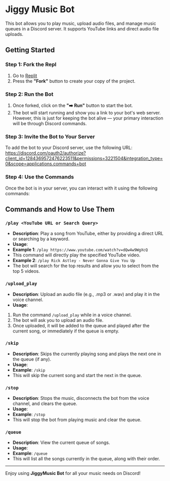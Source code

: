 # Jiggy Music Bot

This bot allows you to play music, upload audio files, and manage music queues in a Discord server. It supports YouTube links and direct audio file uploads.

## Getting Started

### Step 1: Fork the Repl

1. Go to [Replit](https://replit.com/@jaco8060/JiggyMusic-Bot?v=1)
2. Press the **"Fork"** button to create your copy of the project.

### Step 2: Run the Bot

1. Once forked, click on the **"➡️ Run"** button to start the bot.
2. The bot will start running and show you a link to your bot's web server. However, this is just for keeping the bot alive — your primary interaction will be through Discord commands.

### Step 3: Invite the Bot to Your Server

To add the bot to your Discord server, use the following URL:
https://discord.com/oauth2/authorize?client_id=1284369572476223511&permissions=3221504&integration_type=0&scope=applications.commands+bot 

### Step 4: Use the Commands

Once the bot is in your server, you can interact with it using the following commands:

## Commands and How to Use Them

### `/play <YouTube URL or Search Query>`
- **Description**: Play a song from YouTube, either by providing a direct URL or searching by a keyword.
- **Usage**:
- **Example 1**: `/play https://www.youtube.com/watch?v=dQw4w9WgXcQ`
 - This command will directly play the specified YouTube video.
- **Example 2**: `/play Rick Astley - Never Gonna Give You Up`
 - The bot will search for the top results and allow you to select from the top 5 videos.

### `/upload_play`
- **Description**: Upload an audio file (e.g., .mp3 or .wav) and play it in the voice channel.
- **Usage**:
1. Run the command `/upload_play` while in a voice channel.
2. The bot will ask you to upload an audio file.
3. Once uploaded, it will be added to the queue and played after the current song, or immediately if the queue is empty.

### `/skip`
- **Description**: Skips the currently playing song and plays the next one in the queue (if any).
- **Usage**:
- **Example**: `/skip`
 - This will skip the current song and start the next in the queue.

### `/stop`
- **Description**: Stops the music, disconnects the bot from the voice channel, and clears the queue.
- **Usage**:
- **Example**: `/stop`
 - This will stop the bot from playing music and clear the queue.

### `/queue`
- **Description**: View the current queue of songs.
- **Usage**:
- **Example**: `/queue`
 - This will list all the songs currently in the queue, along with their order.

---

Enjoy using **JiggyMusic Bot** for all your music needs on Discord!
